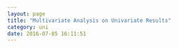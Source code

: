 ```yaml
---
layout: page
title: "Multivariate Analysis on Univariate Results"
category: uni
date: 2016-07-05 16:11:51
---
```



